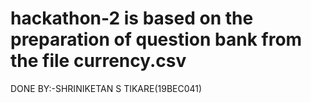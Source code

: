 # hackathon-2 is based on the preparation of question bank from the file currency.csv
DONE BY:-SHRINIKETAN S TIKARE(19BEC041)
